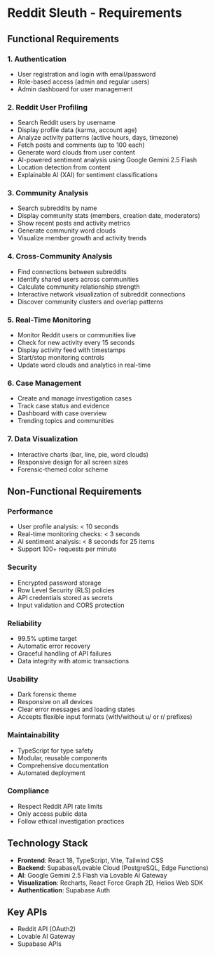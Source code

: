 # Reddit Sleuth - Requirements

## Functional Requirements

### 1. Authentication
- User registration and login with email/password
- Role-based access (admin and regular users)
- Admin dashboard for user management

### 2. Reddit User Profiling
- Search Reddit users by username
- Display profile data (karma, account age)
- Analyze activity patterns (active hours, days, timezone)
- Fetch posts and comments (up to 100 each)
- Generate word clouds from user content
- AI-powered sentiment analysis using Google Gemini 2.5 Flash
- Location detection from content
- Explainable AI (XAI) for sentiment classifications

### 3. Community Analysis
- Search subreddits by name
- Display community stats (members, creation date, moderators)
- Show recent posts and activity metrics
- Generate community word clouds
- Visualize member growth and activity trends

### 4. Cross-Community Analysis
- Find connections between subreddits
- Identify shared users across communities
- Calculate community relationship strength
- Interactive network visualization of subreddit connections
- Discover community clusters and overlap patterns

### 5. Real-Time Monitoring
- Monitor Reddit users or communities live
- Check for new activity every 15 seconds
- Display activity feed with timestamps
- Start/stop monitoring controls
- Update word clouds and analytics in real-time

### 6. Case Management
- Create and manage investigation cases
- Track case status and evidence
- Dashboard with case overview
- Trending topics and communities

### 7. Data Visualization
- Interactive charts (bar, line, pie, word clouds)
- Responsive design for all screen sizes
- Forensic-themed color scheme

## Non-Functional Requirements

### Performance
- User profile analysis: < 10 seconds
- Real-time monitoring checks: < 3 seconds
- AI sentiment analysis: < 8 seconds for 25 items
- Support 100+ requests per minute

### Security
- Encrypted password storage
- Row Level Security (RLS) policies
- API credentials stored as secrets
- Input validation and CORS protection

### Reliability
- 99.5% uptime target
- Automatic error recovery
- Graceful handling of API failures
- Data integrity with atomic transactions

### Usability
- Dark forensic theme
- Responsive on all devices
- Clear error messages and loading states
- Accepts flexible input formats (with/without u/ or r/ prefixes)

### Maintainability
- TypeScript for type safety
- Modular, reusable components
- Comprehensive documentation
- Automated deployment

### Compliance
- Respect Reddit API rate limits
- Only access public data
- Follow ethical investigation practices

## Technology Stack
- **Frontend**: React 18, TypeScript, Vite, Tailwind CSS
- **Backend**: Supabase/Lovable Cloud (PostgreSQL, Edge Functions)
- **AI**: Google Gemini 2.5 Flash via Lovable AI Gateway
- **Visualization**: Recharts, React Force Graph 2D, Helios Web SDK
- **Authentication**: Supabase Auth

## Key APIs
- Reddit API (OAuth2)
- Lovable AI Gateway
- Supabase APIs
